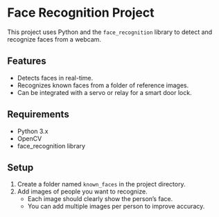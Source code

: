 # Face Recognition Project

This project uses Python and the `face_recognition` library to detect and recognize faces from a webcam.

## Features
- Detects faces in real-time.
- Recognizes known faces from a folder of reference images.
- Can be integrated with a servo or relay for a smart door lock.

## Requirements
- Python 3.x
- OpenCV
- face_recognition library

## Setup
1. Create a folder named `known_faces` in the project directory.
2. Add images of people you want to recognize.  
   - Each image should clearly show the person’s face.  
   - You can add multiple images per person to improve accuracy.


